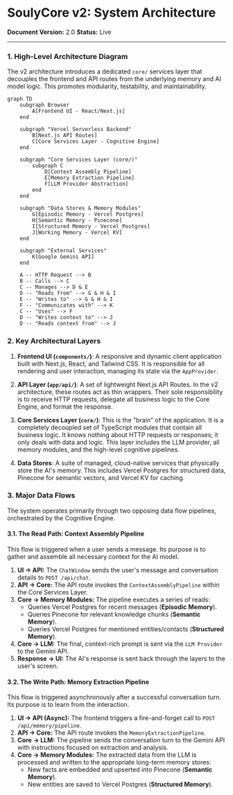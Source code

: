 
# SoulyCore v2: System Architecture

**Document Version:** 2.0
**Status:** Live

---

### 1. High-Level Architecture Diagram

The v2 architecture introduces a dedicated `core/` services layer that decouples the frontend and API routes from the underlying memory and AI model logic. This promotes modularity, testability, and maintainability.

```mermaid
graph TD
    subgraph Browser
        A[Frontend UI - React/Next.js]
    end

    subgraph "Vercel Serverless Backend"
        B[Next.js API Routes]
        C[Core Services Layer - Cognitive Engine]
    end

    subgraph "Core Services Layer (core/)"
        subgraph C
            D[Context Assembly Pipeline]
            E[Memory Extraction Pipeline]
            F[LLM Provider Abstraction]
        end
    end
    
    subgraph "Data Stores & Memory Modules"
        G[Episodic Memory - Vercel Postgres]
        H[Semantic Memory - Pinecone]
        I[Structured Memory - Vercel Postgres]
        J[Working Memory - Vercel KV]
    end

    subgraph "External Services"
        K[Google Gemini API]
    end

    A -- HTTP Request --> B
    B -- Calls --> C
    C -- Manages --> D & E
    D -- "Reads from" --> G & H & I
    E -- "Writes to" --> G & H & I
    F -- "Communicates with" --> K
    C -- "Uses" --> F
    D -- "Writes context to" --> J
    D -- "Reads context from" --> J
```

### 2. Key Architectural Layers

1.  **Frontend UI (`components/`)**: A responsive and dynamic client application built with Next.js, React, and Tailwind CSS. It is responsible for all rendering and user interaction, managing its state via the `AppProvider`.

2.  **API Layer (`app/api/`)**: A set of lightweight Next.js API Routes. In the v2 architecture, these routes act as thin wrappers. Their sole responsibility is to receive HTTP requests, delegate all business logic to the Core Engine, and format the response.

3.  **Core Services Layer (`core/`)**: This is the "brain" of the application. It is a completely decoupled set of TypeScript modules that contain all business logic. It knows nothing about HTTP requests or responses; it only deals with data and logic. This layer includes the LLM provider, all memory modules, and the high-level cognitive pipelines.

4.  **Data Stores**: A suite of managed, cloud-native services that physically store the AI's memory. This includes Vercel Postgres for structured data, Pinecone for semantic vectors, and Vercel KV for caching.

### 3. Major Data Flows

The system operates primarily through two opposing data flow pipelines, orchestrated by the Cognitive Engine.

#### 3.1. The Read Path: Context Assembly Pipeline

This flow is triggered when a user sends a message. Its purpose is to gather and assemble all necessary context for the AI model.

1.  **UI -> API:** The `ChatWindow` sends the user's message and conversation details to `POST /api/chat`.
2.  **API -> Core:** The API route invokes the `ContextAssemblyPipeline` within the Core Services Layer.
3.  **Core -> Memory Modules:** The pipeline executes a series of reads:
    *   Queries Vercel Postgres for recent messages (**Episodic Memory**).
    *   Queries Pinecone for relevant knowledge chunks (**Semantic Memory**).
    *   Queries Vercel Postgres for mentioned entities/contacts (**Structured Memory**).
4.  **Core -> LLM:** The final, context-rich prompt is sent via the `LLM Provider` to the Gemini API.
5.  **Response -> UI:** The AI's response is sent back through the layers to the user's screen.

#### 3.2. The Write Path: Memory Extraction Pipeline

This flow is triggered asynchronously after a successful conversation turn. Its purpose is to learn from the interaction.

1.  **UI -> API (Async):** The frontend triggers a fire-and-forget call to `POST /api/memory/pipeline`.
2.  **API -> Core:** The API route invokes the `MemoryExtractionPipeline`.
3.  **Core -> LLM:** The pipeline sends the conversation turn to the Gemini API with instructions focused on extraction and analysis.
4.  **Core -> Memory Modules:** The extracted data from the LLM is processed and written to the appropriate long-term memory stores:
    *   New facts are embedded and upserted into Pinecone (**Semantic Memory**).
    *   New entities are saved to Vercel Postgres (**Structured Memory**).
